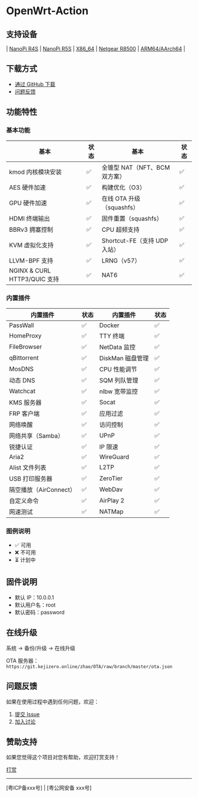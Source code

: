 # OpenWrt-Action

## 支持设备

| [NanoPi R4S](https://github.com/oppen321/OpenWrt-Action/releases) | [NanoPi R5S](https://github.com/oppen321/OpenWrt-Action/releases) | [X86_64](https://github.com/oppen321/OpenWrt-Action/releases) | [Netgear R8500](https://github.com/oppen321/OpenWrt-Action/releases) | [ARM64/AArch64](https://github.com/oppen321/OpenWrt-Action/releases) |

## 下载方式

- [通过 GitHub 下载](https://github.com/oppen321/OpenWrt-Action/releases)
- [问题反馈](https://github.com/oppen321/OpenWrt-Action/issues)

## 功能特性

### 基本功能
| 基本 | 状态 | 基本 | 状态 |
|------|------|------|------|
| kmod 内核模块安装 | ✅ | 全锥型 NAT（NFT、BCM 双方案） | ✅ |
| AES 硬件加速 | ✅ | 构建优化（O3） | ✅ |
| GPU 硬件加速 | ✅ | 在线 OTA 升级（squashfs） | ✅ |
| HDMI 终端输出 | ✅ | 固件重置（squashfs） | ✅ |
| BBRv3 拥塞控制 | ✅ | CPU 超频支持 | ✅ |
| KVM 虚拟化支持 | ✅ | Shortcut-FE（支持 UDP 入站） | ✅ |
| LLVM-BPF 支持 | ✅ | LRNG（v57） | ✅ |
| NGINX & CURL HTTP3/QUIC 支持 | ✅ | NAT6 | ✅ |

### 内置插件
| 内置插件 | 状态 | 内置插件 | 状态 |
|----------|------|----------|------|
| PassWall | ✅ | Docker | ✅ |
| HomeProxy | ✅ | TTY 终端 | ✅ |
| FileBrowser | ✅ | NetData 监控 | ✅ |
| qBittorrent | ✅ | DiskMan 磁盘管理 | ✅ |
| MosDNS | ✅ | CPU 性能调节 | ✅ |
| 动态 DNS | ✅ | SQM 列队管理 | ✅ |
| Watchcat | ✅ | nlbw 宽带监控 | ✅ |
| KMS 服务器 | ✅ | Socat | ✅ |
| FRP 客户端 | ✅ | 应用过滤 | ✅ |
| 网络唤醒 | ✅ | 访问控制 | ✅ |
| 网络共享（Samba） | ✅ | UPnP | ✅ |
| 锐捷认证 | ✅ | IP 限速 | ✅ |
| Aria2 | ✅ | WireGuard | ✅ |
| Alist 文件列表 | ✅ | L2TP | ✅ |
| USB 打印服务器 | ✅ | ZeroTier | ✅ |
| 隔空播放（AirConnect） | ✅ | WebDav | ✅ |
| 自定义命令 | ✅ | AirPlay 2 | ✅ |
| 网速测试 | ✅ | NATMap | ✅ |

### 图例说明
- ✅ 可用
- ❌ 不可用
- ⏳ 计划中

## 固件说明

- 默认 IP：10.0.0.1
- 默认用户名：root
- 默认密码：password

## 在线升级

系统 → 备份/升级 → 在线升级

OTA 服务器：`https://git.kejizero.online/zhao/OTA/raw/branch/master/ota.json`

## 问题反馈

如果在使用过程中遇到任何问题，欢迎：
1. [提交 Issue](https://github.com/oppen321/OpenWrt-Action/issues)
2. [加入讨论](https://github.com/oppen321/OpenWrt-Action/discussions)

## 赞助支持

如果您觉得这个项目对您有帮助，欢迎打赏支持！

[打赏](https://github.com/oppen321/OpenWrt-Action)

---

[粤ICP备xxx号] | [粤公网安备 xxx号]

